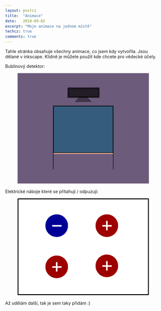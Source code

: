```yaml
---
layout: postcz
title:  "Animace"
date:   2018-09-02
excerpt: "Moje animace na jednom místě"
techcz: true
comments: true
---
```


Tahle stránka obsahuje všechny animace, co jsem kdy vytvořila. Jsou dělané v inkscape. Klidně je můžete použít kde chcete pro vědecké účely.

Bublinový detektor:

<figure class="animated_gif_frame">
        <img src="/assets/img/posts/2018-09-09-bubble/bubblechamber.gif" />
</figure>


Elektrické náboje které se přitahují / odpuzují:

<figure class="animated_gif_frame">
        <img src="/assets/img/posts/2018-10-22-particle/charged-particles.gif"  />
</figure>

Až udělám další, tak je sem taky přidám :)

